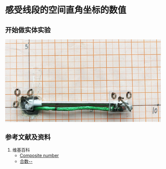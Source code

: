 # 感受线段的空间直角坐标的数值

## 开始做实体实验

![](/images/几何形体中点的空间直角坐标数值/感受线段的空间直角坐标的数值/1a1.jpg)

## 参考文献及资料

1. 维基百科
	- [Composite number]() 
	- [合数--]() 
